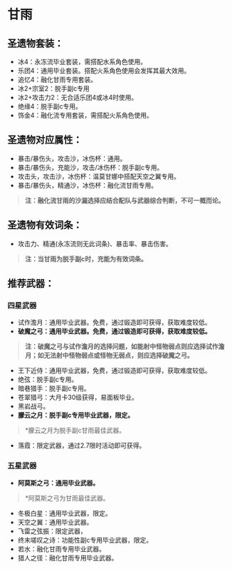 
# 甘雨

## 圣遗物套装：
- 冰4：永冻流毕业套装，需搭配水系角色使用。
- 乐团4：通用毕业套装。搭配火系角色使用会发挥其最大效用。
- 追忆4：融化甘雨专用套装。
- 冰2+宗室2：脱手副c专用
- 冰2+攻击力2：无合适乐团4或冰4时使用。
- 绝缘4：脱手副c专用。
- 饰金4：融化流专用套装，需搭配火系角色使用。

## 圣遗物对应属性：
- 暴击/暴伤头，攻击沙，冰伤杯：通用。
- 暴击/暴伤头，充能沙，攻击/冰伤杯：脱手副c专用。
- 攻击头，攻击沙，冰伤杯：温莫甘娜中搭配天空之翼专用。
- 暴击/暴伤头，精通沙，冰伤杯：融化流甘雨专用。

> **注：融化流甘雨的沙漏选择应结合配队与武器综合判断，不可一概而论。**


## 圣遗物有效词条：
- 攻击力、精通(永冻流则无此词条)、暴击率、暴击伤害。

> **注：当甘雨为脱手副c时，充能为有效词条。**


## 推荐武器：
### 四星武器
- 试作澹月：通用毕业武器。免费，通过锻造即可获得，获取难度较低。
- **破魔之弓：通用毕业武器。免费，通过锻造即可获得，获取难度较低。**

> **注：破魔之弓与试作澹月的选择问题，如能射中怪物弱点则应选择试作澹月；如无法射中怪物弱点或怪物无弱点，则应选择破魔之弓。**

- 王下近侍：通用毕业武器，免费，通过锻造即可获得，获取难度较低。
- 绝弦：脱手副c专用。
- 暗巷猎手：脱手副c专用。
- 苍翠猎弓：大月卡30级获得，易面板毕业。
- 黑岩战弓。
- **朦云之月：脱手副c专用毕业武器，限定。**

> \*朦云之月为脱手副c甘雨最佳武器。

- 落霞：限定武器，通过2.7限时活动即可获得。

### 五星武器
- **阿莫斯之弓：通用毕业武器。**

> \*阿莫斯之弓为甘雨最佳武器。

- 冬极白星：通用毕业武器，限定。
- 天空之翼：通用毕业武器。
- 飞雷之弦振：限定武器，
- 终末嗟叹之诗：功能性副c专用毕业武器，限定。
- 若水：融化甘雨专用毕业武器。
- 猎人之径：融化甘雨专用毕业武器。
